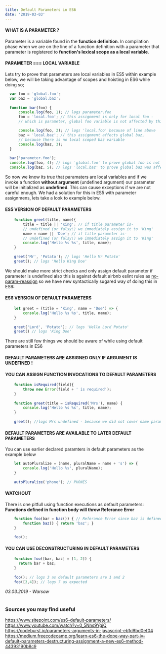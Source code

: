 ```yaml
---
title: Default Parameters in ES6
date: '2019-03-03'
---
```



#### **WHAT IS A PARAMETER ?**
Parameter is a variable found in the **function definition**.
In compilation phase when we are on the line of a function definition with a parameter 
that parameter is registered to **function's lexical scope as a local variable**.

#### PARAMETER === LOCAL VARIABLE
Lets try to prove that parameters are local variables in ES5 within example below, we will be taking advantage of scopes and hoisting in ES6 while doing so;
  ```js
    var foo = 'global.foo';
    var baz = 'global.baz';
    
    function bar(foo) {
        console.log(foo, 1); // logs parameter.foo
        foo = 'local.foo'; // this assignment is only for local foo -
        // which is parameter, global foo variable is not affected by this

        console.log(foo, 2); // logs 'local.foo' because of line above
        baz = 'local.baz'; // this assignment affects global baz,
        // because there is no local scoped baz variable
        console.log(baz, 3);
    }
    
    bar('parameter.foo');
    console.log(foo, 4); // logs 'global.foo' to prove global foo is not affected
    console.log(baz, 5); // logs 'local.baz' to prove global baz was affected
```
So now we know its true that paramaters are local variables and if we invoke a function **without argument** (undefined argument) 
our parameter will be initialized as **undefined**. This can cause exceptions if we are not careful enough. We had a solution for this in ES5 with parameter assignmens, lets take a look to example below.


#### ES5 VERSION OF DEFAULT PARAMETERS
```js
    function greet(title, name){
        title = title || 'King'; // if title parameter is-
        // undefined (or falsy!) we immediately assign it to 'King'
	    name = name || 'Doe'; // if title parameter is-
        // undefined (or falsy!) we immediately assign it to 'King'
        console.log('Hello %s %s', title, name);
    }
    
    greet('Mr', 'Potato'); // logs 'Hello Mr Potato'
    greet(); // logs 'Hello King Doe'
```

We should make more strict checks and only assign default parameter if parameter is undefined also this is against default airbnb eslint rules as [no-param-reassign](https://eslint.org/docs/rules/no-param-reassign) so we have new syntactically sugared way of doing this in ES6:

#### ES6 VERSION OF DEFAULT PARAMETERS
```js
    let greet = (title = 'King', name = 'Doe') => {
        console.log('Hello %s %s', title, name);
    }
    
    greet('Lord', 'Potato'); // logs 'Hello Lord Potato'
    greet() // logs 'King Doe'
```

There are still few things we should be aware of while using default parameters in ES6

#### DEFAULT PARAMETERS ARE ASSIGNED ONLY IF ARGUMENT IS UNDEFINED !
#### YOU CAN ASSIGN FUNCTION INVOCATIONS TO DEFAULT PARAMETERS
```jsx
    function isRequired(field){
        throw new Error(field + ' is required');
    }
    
    function greet(title = isRequired('Mrs'), name) {
        console.log('Hello %s %s', title, name);
    }
    
    greet(); //logs Mrs undefined - because we did not cover name parameter in default parameter assignment.
```
#### DEFAULT PARAMETERS ARE AVAILABLE TO LATER DEFAULT PARAMETERS
You can use earlier declared paramters in default parameters as the example below
```js
    let autoPluralize = (name, pluralName = name + 's') => {
        console.log('Hello %s', pluralName);
    }
    
    autoPluralize('phone'); // PHONES
```
#### WATCHOUT
There is one pitfull using function executions as default parameters:
**Functions defined in function body will throw Referance Error**

```js
    function foo(bar = baz()) { // Referance Error since baz is defined in function's body
	    function baz() { return 'baz'; }
    }
        
    foo();
```

#### YOU CAN USE DECONSTRUCTURING IN DEFAULT PARAMETERS

```js
    function foo([bar, baz] = [1, 2]) {
      return bar + baz;
    }
    
    foo(); // logs 3 as default parameters are 1 and 2
    foo([3,4]); // logs 7 as expected
```

*03.03.2019 - Warsaw*
# 
### Sources you may find useful
https://www.sitepoint.com/es6-default-parameters/<br/>
https://www.youtube.com/watch?v=0_5Nns9YgjQ<br/>
https://codeburst.io/parameters-arguments-in-javascript-eb1d8bd0ef04<br/>
https://medium.freecodecamp.org/learn-es6-the-dope-way-part-iv-default-parameters-destructuring-assignment-a-new-es6-method-44393190b8c9